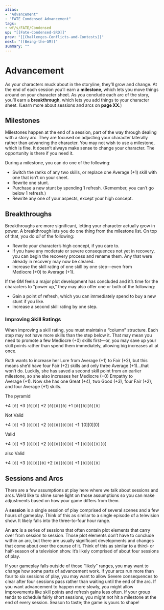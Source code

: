 ```yaml
---
alias:
- "Advancement"
- "FATE Condensed Advancement"
tags:
- wf/s/FATE/Condensed
up: "[[Fate-Condensed-SRD]]"
prev: "[[Challenges-Conflicts-and-Contests]]"
next: "[[Being-the-GM]]"
summary: ""
---
```

# Advancement

As your characters muck about in the storyline, they’ll grow and change. At the end of each session you’ll earn a **milestone**, which lets you move things around on your character sheet. As you conclude each arc of the story, you’ll earn a **breakthrough**, which lets you add things to your character sheet. (Learn more about sessions and arcs on **page XX**.)

## Milestones

Milestones happen at the end of a session, part of the way through dealing with a story arc. They are focused on adjusting your character laterally rather than advancing the character. You may not wish to use a milestone, which is fine. It doesn’t always make sense to change your character. The opportunity is there if you need it.

During a milestone, you can do one of the following:

- Switch the ranks of any two skills, or replace one Average (+1) skill with one that isn’t on your sheet.
- Rewrite one stunt.
- Purchase a new stunt by spending 1 refresh. (Remember, you can’t go below 1 refresh.)
- Rewrite any one of your aspects, except your high concept.

## Breakthroughs

Breakthroughs are more significant, letting your character actually grow in power. A breakthrough lets you do one thing from the milestone list. On top of that, you do _all_ of the following:

- Rewrite your character’s high concept, if you care to.
- If you have any moderate or severe consequences not yet in recovery, you can begin the recovery process and rename them. Any that were already in recovery may now be cleared.
- Increase the skill rating of one skill by one step—even from Mediocre (+0) to Average (+1).

If the GM feels a major plot development has concluded and it’s time for the characters to “power up,” they may also offer one or both of the following:

- Gain a point of refresh, which you can immediately spend to buy a new stunt if you like.
- Increase a second skill rating by one step.

### Improving Skill Ratings

When improving a skill rating, you must maintain a “column” structure. Each step may not have more skills than the step below it. That may mean you need to promote a few Mediocre (+0) skills first—or, you may save up your skill points rather than spend them immediately, allowing big increases all at once.

Ruth wants to increase her Lore from Average (+1) to Fair (+2), but this means she’d have four Fair (+2) skills and only three Average (+1)…that won’t do. Luckily, she has saved a second skill point from an earlier milestone, so she also increases her Mediocre (+0) Empathy to Average (+1). Now she has one Great (+4), two Good (+3), four Fair (+2), and four Average (+1) skills.

The pyramid

+4 `[0]`
+3 `[0][0]`
+2 `[0][0][0]`
+1 `[0][0][0][0]`

Not Valid

+4 `[0]`
+3 `[0][0]`
+2 `[0][0][0][0]`
+1 `[0][0][0]

Valid

+4 `[0]`
+3 `[0][0]`
+2 `[0][0][0][0]`
+1 `[0][0][0][0]`

also Valid

+4 `[0]`
+3 `[0][0][0]`
+2 `[0][0][0]`
+1 `[0][0][0]`

## Sessions and Arcs

There are a few assumptions at play here where we talk about sessions and arcs. We’d like to shine some light on those assumptions so you can make adjustments based on how your game differs from them.

A **session** is a single session of play comprised of several scenes and a few hours of gameplay. Think of this as similar to a single episode of a television show. It likely falls into the three-to-four hour range.

An **arc** is a series of sessions that often contain plot elements that carry over from session to session. Those plot elements don’t have to conclude within an arc, but there are usually significant developments and changes that come about over the course of it. Think of this as similar to a third- or half-season of a television show. It’s likely comprised of about four sessions of play.

If your gameplay falls outside of those “likely” ranges, you may want to change how some parts of advancement work. If your arcs run more than four to six sessions of play, you may want to allow Severe consequences to clear after four sessions pass rather than waiting until the end of the arc. If you want advancement to happen more slowly, you might allow improvements like skill points and refresh gains less often. If your group tends to schedule fairly short sessions, you might not hit a milestone at the end of every session. Season to taste; the game is yours to shape!